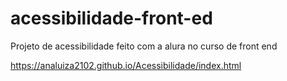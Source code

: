 # acessibilidade-front-ed
Projeto de acessibilidade feito com a alura no curso de front end

https://analuiza2102.github.io/Acessibilidade/index.html

